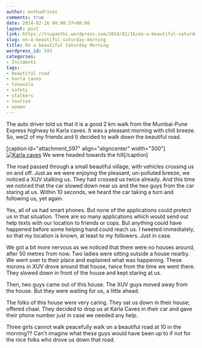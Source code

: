 ```yaml
---
author: enthudrives
comments: true
date: 2014-02-16 08:08:37+00:00
layout: post
link: https://tsuganthi.wordpress.com/2014/02/16/on-a-beautiful-saturday-morning/
slug: on-a-beautiful-saturday-morning
title: On a beautiful Saturday Morning
wordpress_id: 593
categories:
- Incidents
tags:
- beautiful road
- karla caves
- lonavala
- safety
- stalkers
- tourism
- women
---
```


The auto driver told us that it is a good 2 km walk from the Mumbai-Pune Express highway to Karla caves. It was a pleasant morning with chill breeze. So, we(2 of my friends and I) decided to walk down the beautiful road.

[caption id="attachment_597" align="aligncenter" width="300"][![Karla caves](http://tsuganthi.files.wordpress.com/2014/02/the_road.jpg?w=300)](http://tsuganthi.files.wordpress.com/2014/02/the_road.jpg) We were headed towards the hill[/caption]

The road passed through a small beautiful village, with vehicles crossing us on and off. Just as we were enjoying the pleasant, un-polluted breeze, we noticed a XUV stalking us. They had crossed us twice already. And this time we noticed that the car slowed down near us and the two guys from the car staring at us. Within 10 seconds, we heard the car taking a turn and following us, yet again.

Yes, all of us had smart phones. But none of the applications could protect us in that situation. There are so many applications which would send out help texts with our location to friends or cops. But anything could have happened before some helping hand could reach us. I tweeted immediately, so that my location is known, at least to my followers. Just in case.

We got a bit more nervous as we noticed that there were no houses around, after 50 metres from now. Two ladies were sitting outside a house nearby. We went over to their place and explained what was happening. These morons in XUV drove around that house, twice from the time we went there. They slowed down in front of the house and kept staring at us.

Then, two guys came out of this house. The XUV guys moved away from the house. But they were waiting for us, a little ahead.

The folks of this house were very caring. They sat us down in their house; offered chaai. They decided to drop us at Karla Caves in their car and gave their phone number just in case we needed any help.

Three girls cannot walk peacefully walk on a beautiful road at 10 in the morning?? Can't imagine what these guys would have been up to if not for the nice folks who drove us down that road.
